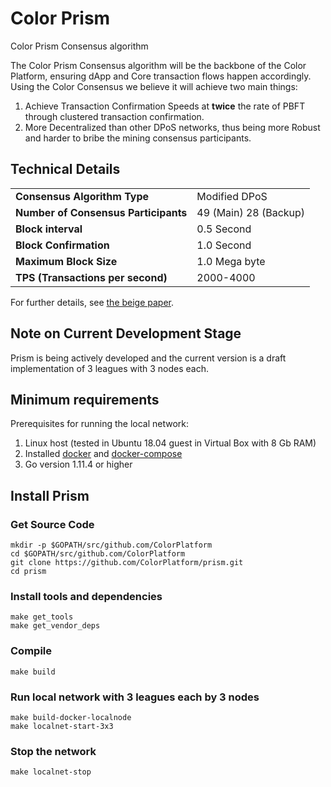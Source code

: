 # Color Prism

Color Prism Consensus algorithm

The Color Prism Consensus algorithm will be the backbone of the Color Platform, ensuring
dApp and Core transaction flows happen accordingly. Using the Color Consensus we believe it
will achieve two main things:

1. Achieve Transaction Confirmation Speeds at **twice** the rate of PBFT through
clustered transaction confirmation.
2. More Decentralized than other DPoS networks, thus being more Robust and
harder to bribe the mining consensus participants.

## Technical Details

|     |     |
| --- | --- |
| **Consensus Algorithm Type** | Modified DPoS |
| **Number of Consensus Participants** | 49 (Main) 28 (Backup) |
| **Block interval** | 0.5 Second |
| **Block Confirmation** | 1.0 Second |
| **Maximum Block Size** | 1.0 Mega byte |
| **TPS (Transactions per second)** | 2000-4000 |

For further details, see [the beige paper](https://color-platform.org/~colors/_assets/down/Color_Prism.pdf).

## Note on Current Development Stage

Prism is being actively developed and the current version is a draft implementation of 3 leagues with 3 nodes each.

## Minimum requirements

Prerequisites for running the local network:
1. Linux host (tested in Ubuntu 18.04 guest in Virtual Box with 8 Gb RAM)
2. Installed [docker](https://docs.docker.com/install/) and [docker-compose](https://docs.docker.com/compose/install/)
3. Go version 1.11.4 or higher

## Install Prism

### Get Source Code
```
mkdir -p $GOPATH/src/github.com/ColorPlatform
cd $GOPATH/src/github.com/ColorPlatform
git clone https://github.com/ColorPlatform/prism.git
cd prism
```

### Install tools and dependencies
```
make get_tools
make get_vendor_deps
```

### Compile
```
make build
```

### Run local network with 3 leagues each by 3 nodes
```
make build-docker-localnode
make localnet-start-3x3
```

### Stop the network
```
make localnet-stop
```
